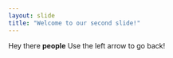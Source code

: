 ```yaml
---
layout: slide
title: "Welcome to our second slide!"
---
```

Hey there **people** 
Use the left arrow to go back!
